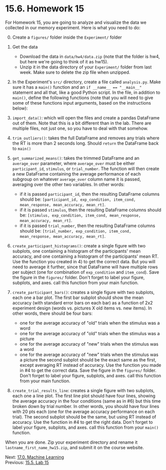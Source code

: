 # 15.6. Homework 15

For Homework 15, you are going to analyze and visualize the data we collected in our memory experiment. Here is what you
need to do:

0. Create a `figures/` folder inside the `Experiment/` folder
1. Get the data

   - Download the data in `data/hw4/data.zip` (note that the folder is hw4, but here we're going to think of it as hw15).
   - Unzip it in the data directory of your `Experiment/` folder from last week. Make sure to delete the zip file when unzipped.

2. In the Experiment's `src/` directory, create a file called `analysis.py`. Make sure it has a `main()` function and an
   `if __name__ == "__main__"` statement and all that, like a good Python script. In the file, in addition to `main()`,
   define
   the following functions (note that you will need to give some of these functions input arguments, based on the instructions below):
3. `import_data()`: which will open the files and create a pandas DataFrame out of them. Note that this is a bit
   different than in the lab. There are multiple files, not just one, so you have to deal with that somehow.
4. `trim_outliers()`: takes the full DataFrame and removes any trials where the RT is more than 2 seconds long. Should `return` the DataFrame back to
   `main()`

5. `get_summarized_means()`: takes the trimmed DataFrame and an `average_over` parameter, where `average_over` must be
   either `participant_id`, `stimulus`, or `trial_number`. The function will then create a new DataFrame containing the
   average performance of each subgroup on whatever `average_over` column name it is passed, averaging over the other
   two variables. In other words:
   - if it is passed `participant_id`, then the resulting DataFrame columns should be:
     `[participant_id, exp_condition, item_cond, mean_response, mean_accuracy, mean_rt]`.
   - if it is passed `stimulus`, then the resulting DataFrame columns should be:
     `[stimulus, exp_condition, item_cond, mean_response, mean_accuracy, mean_rt]`.
   - if it is passed `trial_number`, then the resulting DataFrame columns should be:
     `[trial_number, exp_condition, item_cond, mean_response, mean_accuracy, mean_rt]`.
6. `create_participant_histograms()`: create a single figure with two subplots, one containing a histogram of the
   participants' mean accuracy, and one containing a histogram of the participants' mean RT. Use the function you
   created in 4) to get the correct data. But you will need to average it further, since that DataFrame will have
   multiple rows per subject (one for combination of `exp_condition` and `item_cond`). Save the figure in the `figures/`
   folder. Don't forget to label your figure, subplots, and axes. call this function from your main function.
7. `create_participant_bars()`: creates a single figure with two subplots, each one a bar plot. The first bar subplot
   should show the mean accuracy (with standard error bars on each bar) as a function of 2x2 experiment design (words
   vs. pictures X old items vs. new items). In other words, there should be four bars:
   - one for the average accuracy of "old" trials when the stimulus was a word
   - one for the average accuracy of "old" trials when the stimulus was a picture
   - one for the average accuracy of "new" trials when the stimulus was a word
   - one for the average accuracy of "new" trials when the stimulus was a picture
     the second subplot should be the exact same as the first, except averaging RT instead of accuracy. Use the function you made in #4 to get the
     correct data. Save the figure in the `figures/` folder. Don't forget to label your figure, subplots, and axes. call this function from your main
     function.
8. `create_trial_results_line`: creates a single figure with two subplots, each one a line plot. The first line plot
   should have four lines, showing the average accuracy in the four conditions (same as in #6) but this time broken down
   by trial number. In other words, you should have four lines with 20 pts each (one for the average accuracy
   performance on each trial). The second subplot should be the same, but using RT instead of accuracy. Use the function
   in #4 to get the right data. Don't forget to label your figure, subplots, and axes. call this function from your
   `main()` function.

When you are done. Zip your experiment directory and rename it `lastname_first_name_hw15.zip`, and submit it on the
course website.

Next: [17.0. Machine Learning](../CH17/17.0.%20Machine%20Learning.md)<br>
Previous: [15.5. Lab 15](15.5.%20Lab%2015.md)
